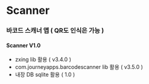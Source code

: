 # Scanner

### 바코드 스캐너 앱 ( QR도 인식은 가능 )

#### Scanner V1.0
- zxing lib 활용 ( v3.4.0 )
- com.journeyapps.barcodescanner lib 활용 ( v3.5.0 )
- 내장 DB sqlite 활용 ( 1.0 )

